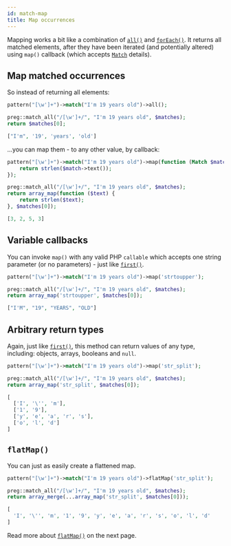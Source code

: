 ```yaml
---
id: match-map
title: Map occurrences
---
```


Mapping works a bit like a combination of [`all()`](match.md#many) and [`forEach()`](match-for-each.md). It returns all 
matched elements, after they have been iterated (and potentially altered) using `map()` callback 
(which accepts [`Match`](match-details.md) details).

## Map matched occurrences

So instead of returning all elements:
<!--DOCUSAURUS_CODE_TABS-->
<!--T-Regx-->
```php
pattern("[\w']+")->match("I'm 19 years old")->all();
```
<!--PHP-->
```php
preg::match_all("/[\w']+/", "I'm 19 years old", $matches);
return $matches[0];
```
<!--END_DOCUSAURUS_CODE_TABS-->
<!--T-Regx:{return-at(0)}-->
<!--Result-Value-->

```php
["I'm", '19', 'years', 'old']
```

...you can map them - to any other value, by callback:

<!--DOCUSAURUS_CODE_TABS-->
<!--T-Regx-->
```php
pattern("[\w']+")->match("I'm 19 years old")->map(function (Match $match) {
    return strlen($match->text());
});
```
<!--PHP-->
```php
preg::match_all("/[\w']+/", "I'm 19 years old", $matches);
return array_map(function ($text) {
    return strlen($text);
}, $matches[0]);
```
<!--END_DOCUSAURUS_CODE_TABS-->
<!--T-Regx:{return-at(0)}-->
<!--Result-Value-->

```php
[3, 2, 5, 3]
```

## Variable callbacks

You can invoke `map()` with any valid PHP `callable` which accepts one string parameter (or no parameters) - just 
like [`first()`](match-first.md).

<!--DOCUSAURUS_CODE_TABS-->
<!--T-Regx-->
```php
pattern("[\w']+")->match("I'm 19 years old")->map('strtoupper');
```
<!--PHP-->
```php
preg::match_all("/[\w']+/", "I'm 19 years old", $matches);
return array_map('strtoupper', $matches[0]);
```
<!--END_DOCUSAURUS_CODE_TABS-->
<!--T-Regx:{return-at(0)}-->
<!--Result-Value-->

```php
["I'M", "19", "YEARS", "OLD"]
```

## Arbitrary return types

Again, just like [`first()`](match-first.md), this method can return values of any type, including: objects, arrays, 
booleans and `null`.

<!--DOCUSAURUS_CODE_TABS-->
<!--T-Regx-->
```php
pattern("[\w']+")->match("I'm 19 years old")->map('str_split');
```
<!--PHP-->
```php
preg::match_all("/[\w']+/", "I'm 19 years old", $matches);
return array_map('str_split', $matches[0]);
```
<!--END_DOCUSAURUS_CODE_TABS-->
<!--T-Regx:{return-at(0)}-->
<!--Result-Value-->

```php
[
  ['I', '\'', 'm'], 
  ['1', '9'], 
  ['y', 'e', 'a', 'r', 's'], 
  ['o', 'l', 'd']
]
```
<!--Result-Value:{return-semi}-->

## `flatMap()`

You can just as easily create a flattened map.

<!--DOCUSAURUS_CODE_TABS-->
<!--T-Regx-->
```php
pattern("[\w']+")->match("I'm 19 years old")->flatMap('str_split');
```
<!--PHP-->
```php
preg::match_all("/[\w']+/", "I'm 19 years old", $matches);
return array_merge(...array_map('str_split', $matches[0]));
```
<!--END_DOCUSAURUS_CODE_TABS-->
<!--T-Regx:{return-at(0)}-->
<!--Result-Value-->

```php
[
  'I', '\'', 'm', '1', '9', 'y', 'e', 'a', 'r', 's', 'o', 'l', 'd'
]
```
<!--Result-Value:{return-semi}-->

Read more about [`flatMap()`](match-flat-map.md) on the next page.
